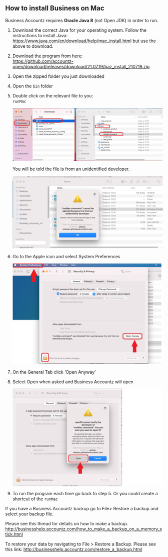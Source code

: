 ## How to install Business on Mac

Business Accountz requires **Oracle Java 8** (not Open JDK) in order to run. 

1. Download the correct Java for your operating system. Follow the instructions to install Java: <https://www.java.com/en/download/help/mac_install.html> but use the above to download.
4. Download the program from here:   
   <https://github.com/accountz-open/download/releases/download/21.07.19/baz_install_210719.zip>
5. Open the zipped folder you just downloaded
7. Open the `bin` folder
8. Double click on the relevant file to you:  
   `runMac`  
   
   ![baz install mac](baz-install-mac.jpg)
   
   You will be told the file is from an unidentified developer. 
   
   ![unidentified mac](unidentified-mac.jpg)
   
9. Go to the Apple icon and select System Preferences
   
   ![Security changes](security-changes.jpg)
   
9. On the General Tab click ‘Open Anyway’
9. Select Open when asked and Business Accountz will open

   ![confirm security](confirm-security.jpg)
   
9. To run the program each time go back to step 5. Or you could create a shortcut of the `runMac`

If you have a Business Accountz backup go to File> Restore a backup and select your backup file.

Please see this thread for details on how to make a backup.
<http://businesshelp.accountz.com/how_to_make_a_backup_on_a_memory_stick.html>

To restore your data by navigating to File > Restore a Backup. Please see this link:
<http://businesshelp.accountz.com/restore_a_backup.html>

   
